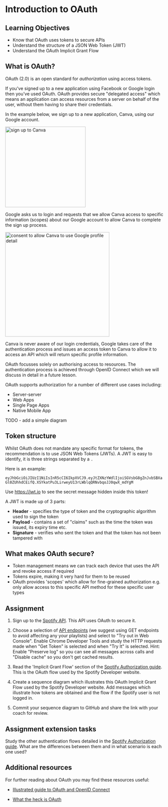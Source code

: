 # Introduction to OAuth

## Learning Objectives
* Know that OAuth uses tokens to secure APIs
* Understand the structure of a JSON Web Token (JWT)
* Understand the OAuth Implicit Grant Flow

## What is OAuth?
OAuth (2.0) is an open standard for <em>authorization</em> using access tokens.

If you've signed up to a new application using Facebook or Google login then you’ve used OAuth. OAuth provides secure "delegated access" which means an application can access resources from a server on behalf of the user, without them having to share their credentials. 

In the example below, we sign up to a new application, Canva, using our Google account. 

<img width="256" alt="sign up to Canva" src="https://user-images.githubusercontent.com/1316724/130577304-1346484b-b581-499e-9586-827498ccd6e5.PNG">

Google asks us to login and requests that we allow Canva access to specific information (scopes) about our Google account to allow Canva to complete the sign up process. 

<img width="332" alt="consent to allow Canva to use Google profile detail" src="https://user-images.githubusercontent.com/1316724/130577369-4488f97b-a1fb-4803-8e33-b2fdc92df0eb.PNG">

Canva is never aware of our login credentials, Google takes care of the authentication process and issues an access token to Canva to allow it to access an API which will return specific profile information.

OAuth focusses solely on authorising access to resources. The authentication process is achieved through OpenID Connect which we will discuss in detail in a future lesson.

OAuth supports authorization for a number of different use cases including:
* Server-server  
* Web Apps
* Single Page Apps
* Native Mobile App


TODO - add a simple diagram

## Token structure 
Whilst OAuth does not mandate any specific format for tokens, the recommendation is to use JSON Web Tokens (JWTs). A JWT is easy to identify, it is three strings separated by a `.`

Here is an example:

`eyJhbGciOiJIUzI1NiIsInR5cCI6IkpXVCJ9.eyJtZXNzYWdlIjoiSGVsbG8gZnJvbSBXaGl0ZUhhdCEifQ.XSYkatPu3LirweyU13rLWblqQRNvbqoJJ0qwX_mdYgM`

Use https://jwt.io to see the secret message hidden inside this token! 

A JWT is made up of 3 parts:

* **Header** - specifies the type of token and the cryptographic algorithm used to sign the token
* **Payload** - contains a set of "claims" such as the time the token was issued, its expiry time etc.
* **Signature** - verifies who sent the token and that the token has not been tampered with

## What makes OAuth secure?
  * Token management means we can track each device that uses the API and revoke access if required
  * Tokens expire, making it very hard for them to be reused
  * OAuth provides 'scopes' which allow for fine-grained authorization e.g. only allow access to this specific API method for these specific user types


## Assignment
1. Sign up to the [Spotify API](https://developer.spotify.com/documentation/web-api/). This API uses OAuth to secure it.

1. Choose a selection of [API endpoints](https://developer.spotify.com/documentation/web-api/reference/) (we suggest using GET endpoints to avoid affecting any your playlists) and select to "Try out in Web Console". Enable Chrome Developer Tools and study the HTTP requests made when "Get Token" is selected and when "Try It" is selected. Hint: Enable "Preserve log" so you can see all messages across calls and "Disable cache" so you don't get cached results. 

1. Read the 'Implicit Grant Flow' section of the [Spotify Authorization guide](https://developer.spotify.com/documentation/general/guides/authorization-guide/#implicit-grant-flow). This is the OAuth flow used by the Spotify Developer website.

1. Create a sequence diagram which illustrates this OAuth Implicit Grant Flow used by the Spotify Developer website. Add messages which illustrate how tokens are obtained and the flow if the Spotify user is not logged in. 

1. Commit your sequence diagram to GitHub and share the link with your coach for review.

## Assignment extension tasks
Study the other authentication flows detailed in the [Spotify Authorization guide](https://developer.spotify.com/documentation/general/guides/authorization-guide). What are the differences between them and in what scenario is each one used?

## Additional resources
For further reading about OAuth you may find these resources useful:
* [Illustrated guide to OAuth and OpenID Connect](https://developer.okta.com/blog/2019/10/21/illustrated-guide-to-oauth-and-oidc)

* [What the heck is OAuth](https://developer.okta.com/blog/2017/06/21/what-the-heck-is-oauth)